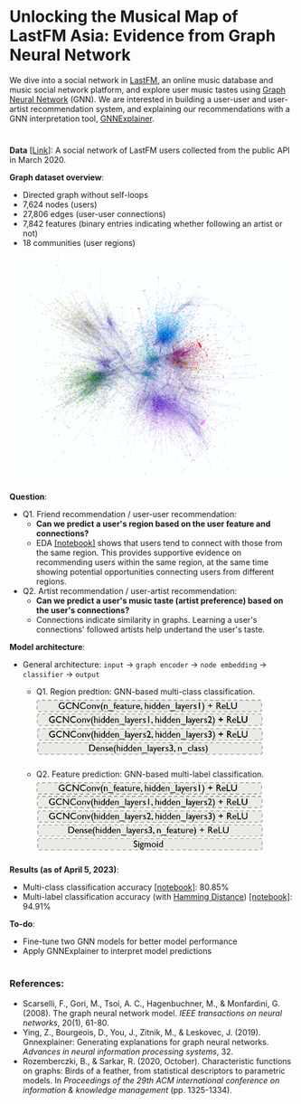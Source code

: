# Unlocking the Musical Map of LastFM Asia: Evidence from Graph Neural Network

We dive into a social network in [LastFM](https://www.last.fm/), an online music database and music social network platform, and explore user music tastes using [Graph Neural Network](https://ieeexplore.ieee.org/document/4700287) (GNN). We are interested in building a user-user and user-artist recommendation system, and explaining our recommendations with a GNN interpretation tool, [GNNExplainer](https://proceedings.neurips.cc/paper/2019/file/d80b7040b773199015de6d3b4293c8ff-Paper.pdf).

# 

**Data** [[Link](https://github.com/benedekrozemberczki/datasets#lastfm-asia-social-network)]: A social network of LastFM users collected from the public API in March 2020. 

**Graph dataset overview**:
* Directed graph without self-loops
* 7,624 nodes (users)
* 27,806 edges (user-user connections)
* 7,842 features (binary entries indicating whether following an artist or not)
* 18 communities (user regions)

<p align='center'>
  <img width='500' src='img/graph_viz.png'>
</p>

**Question**:
* Q1. Friend recommendation / user-user recommendation:
  * **Can we predict a user's region based on the user feature and connections?**
  * EDA [[notebook]](https://github.com/lingyixu/CS523-Deep-Learning/blob/main/last-FM_dataset/523Dateset.ipynb) shows that users tend to connect with those from the same region. This provides supportive evidence on recommending users within the same region, at the same time showing potential opportunities connecting users from different regions.
* Q2. Artist recommendation / user-artist recommendation:
  * **Can we predict a user's music taste (artist preference) based on the user's connections?**
  * Connections indicate similarity in graphs. Learning a user's connections' followed artists help undertand the user's taste.

**Model architecture**:
* General architecture: `input` -> `graph encoder` -> `node embedding` -> `classifier` -> `output`   
  * Q1. Region predtion: GNN-based multi-class classification.   
    <img width='400' src='img/multi_class_model.png'>

  * Q2. Feature prediction: GNN-based multi-label classification.   
    <img width='400' src='img/multi_label_model.png'>

**Results (as of April 5, 2023)**:
* Multi-class classification accuracy [[notebook]](https://github.com/lingyixu/CS523-Deep-Learning/blob/main/GNN/GNN_Multiclass_Classification.ipynb): 80.85% 
* Multi-label classification accuracy (with [Hamming Distance](https://torchmetrics.readthedocs.io/en/stable/classification/hamming_distance.html)) [[notebook]](https://github.com/lingyixu/CS523-Deep-Learning/blob/main/GNN/GNN_Multilabel_Classification.ipynb): 94.91%

**To-do**:
* Fine-tune two GNN models for better model performance
* Apply GNNExplainer to interpret model predictions

# 

### References:
* Scarselli, F., Gori, M., Tsoi, A. C., Hagenbuchner, M., & Monfardini, G. (2008). The graph neural network model. _IEEE transactions on neural networks_, 20(1), 61-80.
* Ying, Z., Bourgeois, D., You, J., Zitnik, M., & Leskovec, J. (2019). Gnnexplainer: Generating explanations for graph neural networks. _Advances in neural information processing systems_, 32.
* Rozemberczki, B., & Sarkar, R. (2020, October). Characteristic functions on graphs: Birds of a feather, from statistical descriptors to parametric models. In _Proceedings of the 29th ACM international conference on information & knowledge management_ (pp. 1325-1334).
